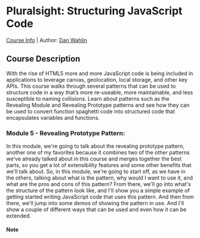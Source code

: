 # Pluralsight: Structuring JavaScript Code
[Course Info](https://www.pluralsight.com/courses/structuring-javascript) | Author: [Dan Wahlin](https://www.pluralsight.com/authors/dan-wahlin)

## Course Description
With the rise of HTML5 more and more JavaScript code is being included in applications to leverage canvas, geolocation, local storage, and other key APIs. This course walks through several patterns that can be used to structure code in a way that’s more re-useable, more maintainable, and less susceptible to naming collisions. Learn about patterns such as the Revealing Module and Revealing Prototype patterns and see how they can be used to convert function spaghetti code into structured code that encapsulates variables and functions.

### Module 5 - Revealing Prototype Pattern:
In this module, we're going to talk about the revealing prototype pattern, another one of my favorites because it combines two of the other patterns we've already talked about in this course and merges together the best parts, so you get a lot of extensibility features and some other benefits that we'll talk about. So, in this module, we're going to start off, as we have in the others, talking about what is the pattern, why would I want to use it, and what are the pros and cons of this pattern? From there, we'll go into what's the structure of the pattern look like, and I'll show you a simple example of getting started writing JavaScript code that uses this pattern. And then from there, we'll jump into some demos of showing the pattern in use. And I'll show a couple of different ways that can be used and even how it can be extended. 

#### Note
